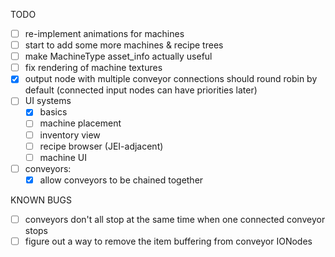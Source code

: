 TODO
- [ ] re-implement animations for machines
- [ ] start to add some more machines & recipe trees
- [ ] make MachineType asset_info actually useful
- [ ] fix rendering of machine textures
- [x] output node with multiple conveyor connections should round robin by default (connected input nodes can have priorities later)
- [ ] UI systems
  - [x] basics
  - [ ] machine placement
  - [ ] inventory view
  - [ ] recipe browser (JEI-adjacent)
  - [ ] machine UI
- [ ] conveyors:
  - [x] allow conveyors to be chained together

KNOWN BUGS
- [ ] conveyors don't all stop at the same time when one connected conveyor stops
- [ ] figure out a way to remove the item buffering from conveyor IONodes